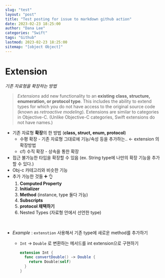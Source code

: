 ```yaml
---
slug: "test"
layout: "post"
title: "Test posting for issue to markdown github action"
date: 2023-02-23 18:25:00
author: "Dana Lee"
categories: "Swift"
tags: "Github"
lastmod: 2023-02-23 18:25:00
sitemap: "[object Object]"
---
```



# Extension

_기존 자료형을 확장하는 방법_

> *Extensions* add new functionality to an **existing** **class, structure, enumeration, or protocol type**. This includes the ability to extend types for which you do not have access to the original source code (known as *retroactive modeling*). Extensions are similar to categories in Objective-C. (Unlike Objective-C categories, Swift extensions do not have names.)

- 기존 자료형 **확장**의 한 방법 (**class, struct, enum, protocol**)
  - 수평 확장 - 기존 자료형 그대로에 기능/속성 등을 추가하는.. ← extension 의 확장방법
  - cf) 수직 확장 - 상속을 통한 확장
- 접근 불가능한 타입을 확장할 수 있음 (ex. String type에 나만의 확장 기능을 추가할 수 있다.)
- Obj-c 카테고리와 비슷한 기능
- 추가 가능한 것들 ➕ 👌
  1. **Computed Property**
  2. **Initializer**
  3. **Method** (instance, type 둘다 가능)
  4. **Subscripts**
  5. **protocol 채택하기**
  6. Nested Types (자료형 안에서 선언한 type)

&nbsp;

- _Example_ : `extenstion` 사용해서 기존 type에 새로운 method를 추가하기

  - `Int` → `Double` 로 변환하는 메서드를 int extension으로 구현하기

    ```swift
    extension Int {
      func convertDouble() -> Double {
        return Double(self)
      }
    }
    ```


